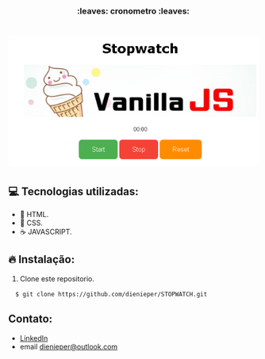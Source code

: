 <h3 align="center">
  :leaves: cronometro :leaves:
</h3>

<h1 align="center">
    <img alt="cronometro" src="./img/2.png"/>
    
</h1>

## :computer: Tecnologias utilizadas:

- 🥣 HTML.
- 🎃 CSS.
- ☕️ JAVASCRIPT.

## :fire: Instalação:

1. Clone este repositorio.

```sh
  $ git clone https://github.com/dienieper/STOPWATCH.git
```

## Contato:

- [LinkedIn](https://www.linkedin.com/in/dienieper-oliveira-98a7a4217/)
- email dienieper@outlook.com

